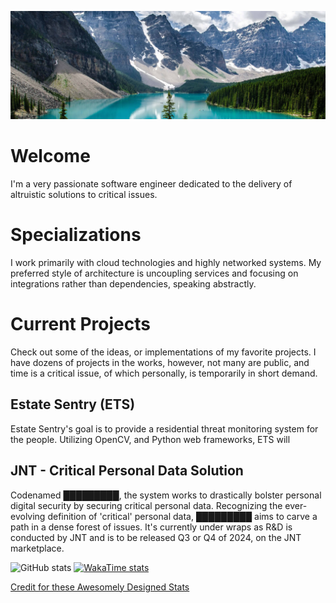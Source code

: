 [![Banner](./Assets/Banner.jpg)]()

<link rel="preconnect" href="https://fonts.googleapis.com">
<link rel="preconnect" href="https://fonts.gstatic.com" crossorigin>
<link href="https://fonts.googleapis.com/css2?family=Ubuntu:ital,wght@0,300;0,400;0,500;0,700;1,300;1,400;1,500;1,700&display=swap" rel="stylesheet">

<link rel="stylesheet" type="text/css" media="all" href="./Assets/ProfileTheme.css" />

# Welcome

I'm a very passionate software engineer dedicated to the delivery of altruistic solutions to critical issues.

# Specializations

I work primarily with cloud technologies and highly networked systems.
My preferred style of architecture is uncoupling services and focusing on integrations rather than dependencies,
speaking abstractly.

# Current Projects

Check out some of the ideas, or implementations of my favorite projects.
I have dozens of projects in the works, however, not many are public, and time is a critical issue,
of which personally, is temporarily in short demand.

## Estate Sentry (ETS)

Estate Sentry's goal is to provide a residential threat monitoring system for the people.
Utilizing OpenCV, and Python web frameworks, ETS will

## JNT - Critical Personal Data Solution

Codenamed █████████, the system works to drastically bolster personal digital security by securing critical personal
data.
Recognizing the ever-evolving definition of 'critical' personal data, █████████ aims to carve a path in a dense forest
of issues.
It's currently under wraps as R&D is conducted by JNT and is to be released Q3 or Q4 of 2024, on the JNT marketplace.

![GitHub stats](https://github-readme-stats.vercel.app/api?username=QR-Madness&show_icons=true&theme=highcontrast)
[![WakaTime stats](https://github-readme-stats.vercel.app/api/wakatime?theme=highcontrast&username=QRMadness)](https://github.com/anuraghazra/github-readme-stats)

[//]: # (<figure><embed src="https://wakatime.com/share/@QRMadness/b69c1363-163d-4f54-b4a6-3935baa95016.svg"></embed></figure>)

[//]: # ([![Top Langs]&#40;https://github-readme-stats.vercel.app/api/top-langs/?username=QR-Madness&langs_count=6&theme=tokyonight&#41;]&#40;https://github.com/anuraghazra/github-readme-stats&#41;)

<!--
# Contact
I have a public-facing email here:

## PGP Signature
Should you pre
-->

<a href="https://github.com/anuraghazra/github-readme-stats?tab=readme-ov-file#top-languages-card" target="__blank">
Credit for these Awesomely Designed Stats</a>

</html>